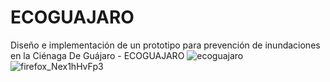 # ECOGUAJARO
Diseño e implementación de un prototipo para prevención de inundaciones en la Ciénaga De Guájaro - ECOGUAJARO
![ecoguajaro](https://github.com/danieldelarosa/ecoguajaro.github.io/assets/5619520/bb47d016-3da1-44e0-b8cc-1a7da82bcad8)
<br>
![firefox_Nex1hHvFp3](https://github.com/danieldelarosa/ecoguajaro.github.io/assets/5619520/3a3f2406-4f98-4669-898f-6e104e29848e)


